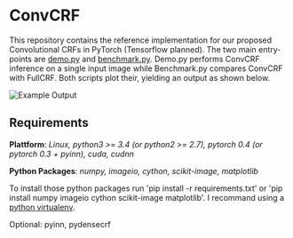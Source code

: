 ConvCRF
========
This repository contains the reference implementation for our proposed Convolutional CRFs in PyTorch (Tensorflow planned). The two main entry-points are [demo.py](demo.py) and [benchmark.py](benchmark.py). Demo.py performs ConvCRF inference on a single input image while Benchmark.py compares ConvCRF with FullCRF. Both scripts plot their, yielding an output as shown below.

![Example Output](data/output/Res2.png)

Requirements
-------------

**Plattform**: *Linux, python3 >= 3.4 (or python2 >= 2.7), pytorch 0.4 (or pytorch 0.3 + pyinn), cuda, cudnn*

**Python Packages**: *numpy, imageio, cython, scikit-image, matplotlib*

To install those python packages run 'pip install -r requirements.txt' or 'pip install numpy imageio cython scikit-image matplotlib'. I recommand using a [python virtualenv][1].




Optional: pyinn, pydensecrf






[1]: https://virtualenvwrapper.readthedocs.io/en/latest/
